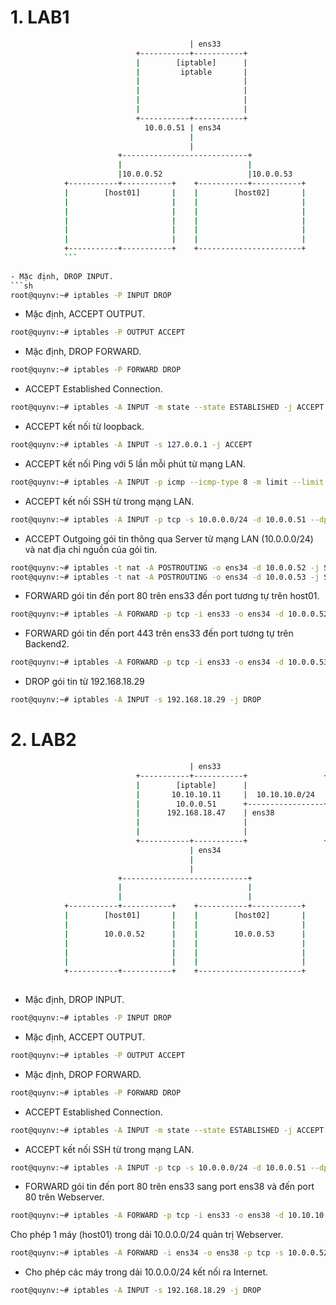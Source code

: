 # 1. LAB1

```sh
                                        | ens33
                            +-----------+-----------+
                            |        [iptable]      |
                            |         iptable       |
                            |                       | 
                            |                       |
                            |                       | 
                            |                       |
                            +-----------+-----------+    
                              10.0.0.51 | ens34
                                        |
                                        | 
                        +----------------------------+
                        |                            |                   
                        |10.0.0.52                   |10.0.0.53           
            +-----------+-----------+    +-----------+-----------+
            |        [host01]       |    |        [host02]       | 
            |                       |    |                       |   
            |                       |    |                       |    
            |                       |    |                       |    
            |                       |    |                       | 
            |                       |    |                       |    
            +-----------+-----------+    +-----------------------+    
            ```
            
- Mặc định, DROP INPUT.
```sh
root@quynv:~# iptables -P INPUT DROP
```
- Mặc định, ACCEPT OUTPUT.
```sh
root@quynv:~# iptables -P OUTPUT ACCEPT
```
- Mặc định, DROP FORWARD.
```sh
root@quynv:~# iptables -P FORWARD DROP
```
- ACCEPT Established Connection.
```sh
root@quynv:~# iptables -A INPUT -m state --state ESTABLISHED -j ACCEPT
```
- ACCEPT kết nối từ loopback.
```sh
root@quynv:~# iptables -A INPUT -s 127.0.0.1 -j ACCEPT
```
- ACCEPT kết nối Ping với 5 lần mỗi phút từ mạng LAN.
```sh
root@quynv:~# iptables -A INPUT -p icmp --icmp-type 8 -m limit --limit 5/m --limit-burst 5 -s 10.0.0.0/24 -d 10.0.0.51 -j ACCEPT
```
- ACCEPT kết nối SSH từ trong mạng LAN. 

```sh
root@quynv:~# iptables -A INPUT -p tcp -s 10.0.0.0/24 -d 10.0.0.51 --dport 22 -j ACCEPT
```
- ACCEPT Outgoing gói tin thông qua Server từ mạng LAN (10.0.0.0/24) và nat địa chỉ nguồn của gói tin.
```sh
root@quynv:~# iptables -t nat -A POSTROUTING -o ens34 -d 10.0.0.52 -j SNAT --to-source 10.0.0.51
root@quynv:~# iptables -t nat -A POSTROUTING -o ens34 -d 10.0.0.53 -j SNAT --to-source 10.0.0.51
```
- FORWARD gói tin đến port 80 trên ens33 đến port tương tự trên host01.

```sh
root@quynv:~# iptables -A FORWARD -p tcp -i ens33 -o ens34 -d 10.0.0.52 --dport 80 -j ACCEPT
```
- FORWARD gói tin đến port 443 trên ens33 đến port tương tự trên Backend2.
```sh
root@quynv:~# iptables -A FORWARD -p tcp -i ens33 -o ens34 -d 10.0.0.53 --dport 443 -j ACCEPT
```
- DROP gói tin từ 192.168.18.29

```sh
root@quynv:~# iptables -A INPUT -s 192.168.18.29 -j DROP
```

# 2. LAB2            
            
            
```sh
                                        | ens33
                            +-----------+-----------+                 +-------------------+
                            |        [iptable]      |                 |    [Web server]   |
                            |       10.10.10.11     |  10.10.10.0/24  |                   |
                            |        10.0.0.51      +-----------------+     10.10.10.51   |
                            |      192.168.18.47    | ens38           |                   |
                            |                       |                 |                   |
                            |                       |                 |                   |
                            +-----------+-----------+                 +-------------------+
                                        | ens34
                                        |
                                        | 
                        +----------------------------+
                        |                            |                   
                        |                            |           
            +-----------+-----------+    +-----------+-----------+
            |        [host01]       |    |        [host02]       | 
            |                       |    |                       |   
            |        10.0.0.52      |    |        10.0.0.53      |    
            |                       |    |                       |    
            |                       |    |                       | 
            |                       |    |                       |    
            +-----------+-----------+    +-----------------------+    
            
```    

- Mặc định, DROP INPUT.
```sh
root@quynv:~# iptables -P INPUT DROP
```
- Mặc định, ACCEPT OUTPUT.
```sh
root@quynv:~# iptables -P OUTPUT ACCEPT
```
- Mặc định, DROP FORWARD.
```sh
root@quynv:~# iptables -P FORWARD DROP
```
- ACCEPT Established Connection.
```sh
root@quynv:~# iptables -A INPUT -m state --state ESTABLISHED -j ACCEPT
```

- ACCEPT kết nối SSH từ trong mạng LAN. 

```sh
root@quynv:~# iptables -A INPUT -p tcp -s 10.0.0.0/24 -d 10.0.0.51 --dport 22 -j ACCEPT
```

- FORWARD gói tin đến port 80 trên ens33 sang port ens38 và đến port 80 trên Webserver.

```sh
root@quynv:~# iptables -A FORWARD -p tcp -i ens33 -o ens38 -d 10.10.10.51 --dport 80 -j ACCEPT
```
Cho phép 1 máy (host01) trong dải 10.0.0.0/24 quản trị Webserver.
```sh
root@quynv:~# iptables -A FORWARD -i ens34 -o ens38 -p tcp -s 10.0.0.52 -d 10.10.10.51 --dport 22 -j ACCEPT
```
- Cho phép các máy trong dải 10.0.0.0/24 kết nối ra Internet.

```sh
root@quynv:~# iptables -A INPUT -s 192.168.18.29 -j DROP
```
